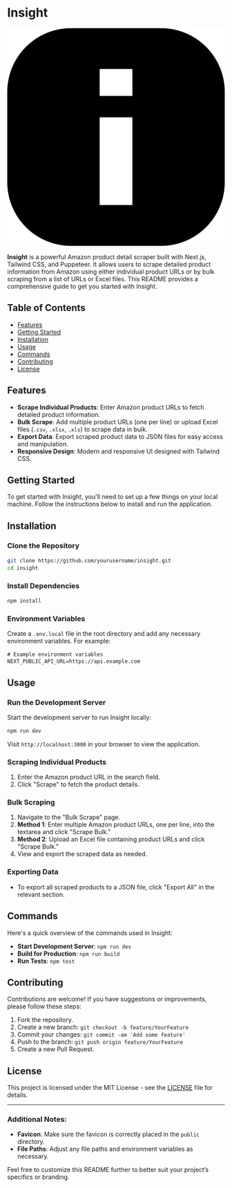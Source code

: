 # Insight

![Insight Logo](public/insight-logo.png)

**Insight** is a powerful Amazon product detail scraper built with Next.js, Tailwind CSS, and Puppeteer. It allows users to scrape detailed product information from Amazon using either individual product URLs or by bulk scraping from a list of URLs or Excel files. This README provides a comprehensive guide to get you started with Insight.

## Table of Contents

- [Features](#features)
- [Getting Started](#getting-started)
- [Installation](#installation)
- [Usage](#usage)
- [Commands](#commands)
- [Contributing](#contributing)
- [License](#license)

## Features

- **Scrape Individual Products**: Enter Amazon product URLs to fetch detailed product information.
- **Bulk Scrape**: Add multiple product URLs (one per line) or upload Excel files (`.csv`, `.xlsx`, `.xls`) to scrape data in bulk.
- **Export Data**: Export scraped product data to JSON files for easy access and manipulation.
- **Responsive Design**: Modern and responsive UI designed with Tailwind CSS.

## Getting Started

To get started with Insight, you'll need to set up a few things on your local machine. Follow the instructions below to install and run the application.

## Installation

### Clone the Repository

```bash
git clone https://github.com/yourusername/insight.git
cd insight
```

### Install Dependencies

```bash
npm install
```

### Environment Variables

Create a `.env.local` file in the root directory and add any necessary environment variables. For example:

```env
# Example environment variables
NEXT_PUBLIC_API_URL=https://api.example.com
```

## Usage

### Run the Development Server

Start the development server to run Insight locally:

```bash
npm run dev
```

Visit `http://localhost:3000` in your browser to view the application.

### Scraping Individual Products

1. Enter the Amazon product URL in the search field.
2. Click "Scrape" to fetch the product details.

### Bulk Scraping

1. Navigate to the "Bulk Scrape" page.
2. **Method 1**: Enter multiple Amazon product URLs, one per line, into the textarea and click "Scrape Bulk."
3. **Method 2**: Upload an Excel file containing product URLs and click "Scrape Bulk."
4. View and export the scraped data as needed.

### Exporting Data

- To export all scraped products to a JSON file, click "Export All" in the relevant section.

## Commands

Here's a quick overview of the commands used in Insight:

- **Start Development Server**: `npm run dev`
- **Build for Production**: `npm run build`
- **Run Tests**: `npm test`

## Contributing

Contributions are welcome! If you have suggestions or improvements, please follow these steps:

1. Fork the repository.
2. Create a new branch: `git checkout -b feature/YourFeature`
3. Commit your changes: `git commit -am 'Add some feature'`
4. Push to the branch: `git push origin feature/YourFeature`
5. Create a new Pull Request.

## License

This project is licensed under the MIT License - see the [LICENSE](LICENSE) file for details.

---

### Additional Notes:

- **Favicon**: Make sure the favicon is correctly placed in the `public` directory.
- **File Paths**: Adjust any file paths and environment variables as necessary.

Feel free to customize this README further to better suit your project’s specifics or branding.